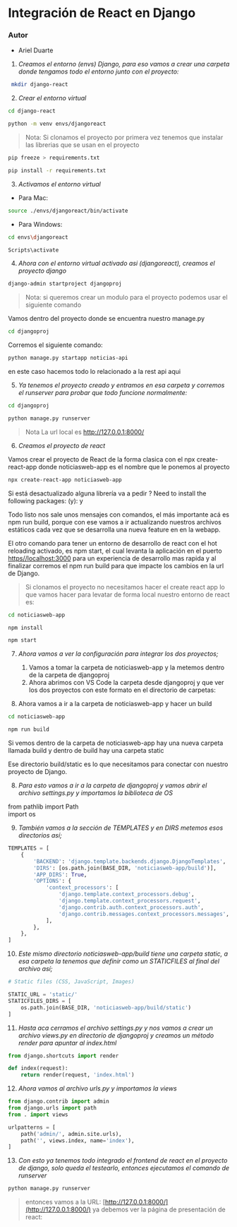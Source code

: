 # Integración de React en Django

### Autor

- Ariel Duarte

1. _Creamos el entorno (envs) Django, para eso vamos a crear una carpeta donde tengamos todo el entorno junto con el proyecto:_

```bash
 mkdir django-react
```

2. _Crear el entorno virtual_

```bash
cd django-react
```

```bash
python -m venv envs/djangoreact
```

> Nota: Si clonamos el proyecto por primera vez tenemos que instalar las librerias que se usan en el proyecto

```bash
pip freeze > requirements.txt
```

```bash
pip install -r requirements.txt
```

3. _Activamos el entorno virtual_

- Para Mac:

```bash
source ./envs/djangoreact/bin/activate
```

- Para Windows:

```bash
cd envs\djangoreact
```

```bash
Scripts\activate
```

4. _Ahora con el entorno virtual activado asi (djangoreact), creamos el proyecto django_

```bash
django-admin startproject djangoproj
```

> Nota: si queremos crear un modulo para el proyecto podemos usar el siguiente comando

Vamos dentro del proyecto donde se encuentra nuestro manage.py

```bash
cd djangoproj
```

Corremos el siguiente comando:

```bash
python manage.py startapp noticias-api
```

en este caso hacemos todo lo relacionado a la rest api aqui

5. _Ya tenemos el proyecto creado y entramos en esa carpeta y corremos el runserver para probar que todo funcione normalmente:_

```bash
cd djangoproj
```

```bash
python manage.py runserver
```

> Nota La url local es http://127.0.0.1:8000/

6. _Creamos el proyecto de react_

Vamos crear el proyecto de React de la forma clasica con el npx create-react-app donde noticiasweb-app es el nombre que le ponemos al proyecto

```bash
npx create-react-app noticiasweb-app
```

Si está desactualizado alguna librería va a pedir ? Need to install the following packages: (y): y

Todo listo nos sale unos mensajes con comandos, el más importante acá es npm run build, porque con ese vamos a ir actualizando nuestros archivos estáticos cada vez que se desarrolla una nueva feature en en la webapp.

El otro comando para tener un entorno de desarrollo de react con el hot reloading activado, es npm start, el cual levanta la aplicación en el puerto [https//localhost:3000](https://3000) para un experiencia de desarrollo mas rapida y al finalizar corremos el npm run build para que impacte los cambios en la url de Django.

> Si clonamos el proyecto no necesitamos hacer el create react app lo que vamos hacer para levatar de forma local nuestro entorno de react es:

```bash
cd noticiasweb-app
```

```bash
npm install
```

```bash
npm start
```

7. _Ahora vamos a ver la configuración para integrar los dos proyectos;_

   1. Vamos a tomar la carpeta de noticiasweb-app y la metemos dentro de la carpeta de djangoproj
   2. Ahora abrimos con VS Code la carpeta desde djangoproj y que ver los dos proyectos con este formato en el directorio de carpetas:

8. Ahora vamos a ir a la carpeta de noticiasweb-app y hacer un build

```bash
cd noticiasweb-app
```

```bash
npm run build
```

Si vemos dentro de la carpeta de noticiasweb-app hay una nueva carpeta llamada build y dentro de build hay una carpeta static

Ese directorio build/static es lo que necesitamos para conectar con nuestro proyecto de Django.

8. _Para esto vamos a ir a la carpeta de djangoproj y vamos abrir el archivo settings.py y importamos la biblioteca de OS_

from pathlib import Path  
import os

9. _También vamos a la sección de TEMPLATES y en DIRS metemos esos directorios así;_

```python
TEMPLATES = [
    {
        'BACKEND': 'django.template.backends.django.DjangoTemplates',
        'DIRS': [os.path.join(BASE_DIR, 'noticiasweb-app/build')],
        'APP_DIRS': True,
        'OPTIONS': {
            'context_processors': [
                'django.template.context_processors.debug',
                'django.template.context_processors.request',
                'django.contrib.auth.context_processors.auth',
                'django.contrib.messages.context_processors.messages',
            ],
        },
    },
]
```

10. _Este mismo directorio noticiasweb-app/build tiene una carpeta static, a esa carpeta la tenemos que definir como un STATICFILES al final del archivo así;_

```python
# Static files (CSS, JavaScript, Images)

STATIC_URL = 'static/'
STATICFILES_DIRS = [
    os.path.join(BASE_DIR, 'noticiasweb-app/build/static')
]

```

11. _Hasta aca cerramos el archivo settings.py y nos vamos a crear un archivo views.py en directorio de djangoproj y creamos un método render para apuntar al index.html_

```python
from django.shortcuts import render

def index(request):
    return render(request, 'index.html')
```

12. _Ahora vamos al archivo urls.py y importamos la views_

```python
from django.contrib import admin
from django.urls import path
from . import views

urlpatterns = [
    path('admin/', admin.site.urls),
    path('', views.index, name='index'),
]

```

13. _Con esto ya tenemos todo integrado el frontend de react en el proyecto de django, solo queda el testearlo, entonces ejecutamos el comando de runserver_

```bash
python manage.py runserver
```

> entonces vamos a la URL: [http://127.0.0.1:8000/](http://127.0.0.1:8000/) ya debemos ver la página de presentación de react:

